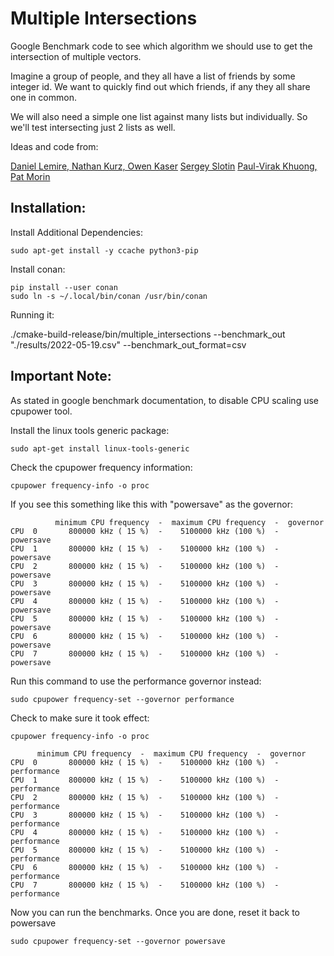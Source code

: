 # Multiple Intersections
Google Benchmark code to see which algorithm we should use to
get the intersection of multiple vectors.

Imagine a group of people, and they all have a list of friends by some integer id. 
We want to quickly find out which friends, if any they all share one in common.

We will also need a simple one list against many lists but individually. 
So we'll test intersecting just 2 lists as well.

Ideas and code from: 

[Daniel Lemire, Nathan Kurz, Owen Kaser](https://github.com/lemire/SIMDIntersections)
[Sergey Slotin](https://en.algorithmica.org/hpc/data-structures/binary-search/)
[Paul-Virak Khuong, Pat Morin](https://arxiv.org/pdf/1509.05053.pdf)



## Installation:

Install Additional Dependencies:

    sudo apt-get install -y ccache python3-pip

Install conan:

    pip install --user conan
    sudo ln -s ~/.local/bin/conan /usr/bin/conan

Running it:

./cmake-build-release/bin/multiple_intersections --benchmark_out "./results/2022-05-19.csv" --benchmark_out_format=csv

## Important Note:

As stated in google benchmark documentation, to disable CPU scaling use cpupower tool.

Install the linux tools generic package:

    sudo apt-get install linux-tools-generic

Check the cpupower frequency information:

    cpupower frequency-info -o proc

If you see this something like this with "powersave" as the governor:

              minimum CPU frequency  -  maximum CPU frequency  -  governor
    CPU  0       800000 kHz ( 15 %)  -    5100000 kHz (100 %)  -  powersave
    CPU  1       800000 kHz ( 15 %)  -    5100000 kHz (100 %)  -  powersave
    CPU  2       800000 kHz ( 15 %)  -    5100000 kHz (100 %)  -  powersave
    CPU  3       800000 kHz ( 15 %)  -    5100000 kHz (100 %)  -  powersave
    CPU  4       800000 kHz ( 15 %)  -    5100000 kHz (100 %)  -  powersave
    CPU  5       800000 kHz ( 15 %)  -    5100000 kHz (100 %)  -  powersave
    CPU  6       800000 kHz ( 15 %)  -    5100000 kHz (100 %)  -  powersave
    CPU  7       800000 kHz ( 15 %)  -    5100000 kHz (100 %)  -  powersave

Run this command to use the performance governor instead:

    sudo cpupower frequency-set --governor performance

Check to make sure it took effect:

    cpupower frequency-info -o proc

          minimum CPU frequency  -  maximum CPU frequency  -  governor
    CPU  0       800000 kHz ( 15 %)  -    5100000 kHz (100 %)  -  performance
    CPU  1       800000 kHz ( 15 %)  -    5100000 kHz (100 %)  -  performance
    CPU  2       800000 kHz ( 15 %)  -    5100000 kHz (100 %)  -  performance
    CPU  3       800000 kHz ( 15 %)  -    5100000 kHz (100 %)  -  performance
    CPU  4       800000 kHz ( 15 %)  -    5100000 kHz (100 %)  -  performance
    CPU  5       800000 kHz ( 15 %)  -    5100000 kHz (100 %)  -  performance
    CPU  6       800000 kHz ( 15 %)  -    5100000 kHz (100 %)  -  performance
    CPU  7       800000 kHz ( 15 %)  -    5100000 kHz (100 %)  -  performance

Now you can run the benchmarks. Once you are done, reset it back to powersave

    sudo cpupower frequency-set --governor powersave
    